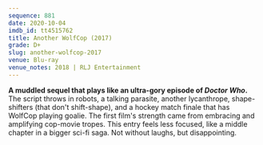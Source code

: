 ```yaml
---
sequence: 881
date: 2020-10-04
imdb_id: tt4515762
title: Another WolfCop (2017)
grade: D+
slug: another-wolfcop-2017
venue: Blu-ray
venue_notes: 2018 | RLJ Entertainment
---
```


**A muddled sequel that plays like an ultra-gory episode of _Doctor Who_.** The script throws in robots, a talking parasite, another lycanthrope, shape-shifters (that don't shift-shape), and a hockey match finale that has WolfCop playing goalie. The <span data-imdb-id="tt2781516">first film</span>'s strength came from embracing and amplifying cop-movie tropes. This entry feels less focused, like a middle chapter in a bigger sci-fi saga. Not without laughs, but disappointing.